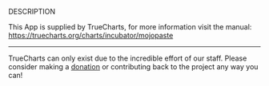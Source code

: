 DESCRIPTION


This App is supplied by TrueCharts, for more information visit the manual: https://truecharts.org/charts/incubator/mojopaste

---

TrueCharts can only exist due to the incredible effort of our staff.
Please consider making a [donation](https://truecharts.org/docs/about/sponsor) or contributing back to the project any way you can!
